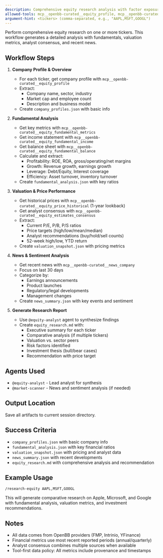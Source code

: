 ```yaml
---
description: Comprehensive equity research analysis with factor exposures and valuation
allowed-tools: mcp__openbb-curated__equity_profile, mcp__openbb-curated__equity_fundamental_metrics, mcp__openbb-curated__equity_fundamental_income, mcp__openbb-curated__equity_fundamental_balance, mcp__openbb-curated__equity_estimates_consensus, mcp__openbb-curated__news_company, mcp__openbb-curated__equity_price_historical, Write
argument-hint: <tickers> (comma-separated, e.g., "AAPL,MSFT,GOOGL")
---
```


Perform comprehensive equity research on one or more tickers. This workflow generates a detailed analysis with fundamentals, valuation metrics, analyst consensus, and recent news.

## Workflow Steps

1. **Company Profile & Overview**
   - For each ticker, get company profile with `mcp__openbb-curated__equity_profile`
   - Extract:
     - Company name, sector, industry
     - Market cap and employee count
     - Description and business model
   - Create `company_profiles.json` with basic info

2. **Fundamental Analysis**
   - Get key metrics with `mcp__openbb-curated__equity_fundamental_metrics`
   - Get income statement with `mcp__openbb-curated__equity_fundamental_income`
   - Get balance sheet with `mcp__openbb-curated__equity_fundamental_balance`
   - Calculate and extract:
     - Profitability: ROE, ROA, gross/operating/net margins
     - Growth: Revenue growth, earnings growth
     - Leverage: Debt/Equity, Interest coverage
     - Efficiency: Asset turnover, inventory turnover
   - Create `fundamental_analysis.json` with key ratios

3. **Valuation & Price Performance**
   - Get historical prices with `mcp__openbb-curated__equity_price_historical` (1-year lookback)
   - Get analyst consensus with `mcp__openbb-curated__equity_estimates_consensus`
   - Extract:
     - Current P/E, P/B, P/S ratios
     - Price targets (high/low/mean/median)
     - Analyst recommendations (buy/hold/sell counts)
     - 52-week high/low, YTD return
   - Create `valuation_snapshot.json` with pricing metrics

4. **News & Sentiment Analysis**
   - Get recent news with `mcp__openbb-curated__news_company`
   - Focus on last 30 days
   - Categorize by:
     - Earnings announcements
     - Product launches
     - Regulatory/legal developments
     - Management changes
   - Create `news_summary.json` with key events and sentiment

5. **Generate Research Report**
   - Use `@equity-analyst` agent to synthesize findings
   - Create `equity_research.md` with:
     - Executive summary for each ticker
     - Comparative analysis (if multiple tickers)
     - Valuation vs. sector peers
     - Risk factors identified
     - Investment thesis (bull/bear cases)
     - Recommendation with price target

## Agents Used

- `@equity-analyst` - Lead analyst for synthesis
- `@market-scanner` - News and sentiment analysis (if needed)

## Output Location

Save all artifacts to current session directory.

## Success Criteria

- `company_profiles.json` with basic company info
- `fundamental_analysis.json` with key financial ratios
- `valuation_snapshot.json` with pricing and analyst data
- `news_summary.json` with recent developments
- `equity_research.md` with comprehensive analysis and recommendation

## Example Usage

```
/research-equity AAPL,MSFT,GOOGL
```

This will generate comparative research on Apple, Microsoft, and Google with fundamental analysis, valuation metrics, and investment recommendations.

## Notes

- All data comes from OpenBB providers (FMP, Intrinio, YFinance)
- Financial metrics use most recent reported periods (annual/quarterly)
- Analyst consensus combines multiple sources when available
- Tool-first data policy: All metrics include provenance and timestamps
